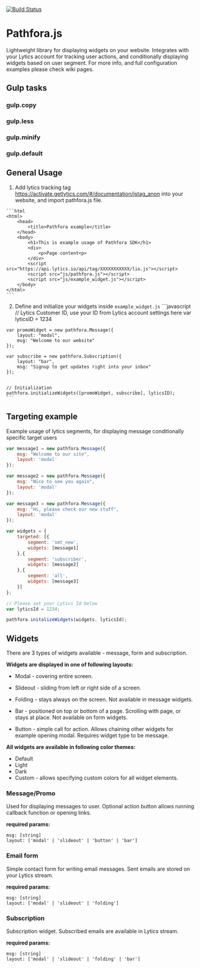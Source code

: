 [![Build Status](https://travis-ci.org/pathfora/pathforajs.svg?branch=master)](https://travis-ci.org/pathfora/pathforajs)

# Pathfora.js
  Lightweight library for displaying widgets on your website. 
  Integrates with your Lytics account for tracking user actions, and conditionally displaying widgets based on user segment. 
  For more info, and full configuration examples please check wiki pages.

## Gulp tasks

### gulp.copy

### gulp.less

### gulp.minify

### gulp.default

## General Usage
  1. Add lytics tracking tag https://activate.getlytics.com/#/documentation/jstag_anon into your website, and import pathfora.js file.
  
    ```html
    <html>
        <head>
            <title>Pathfora example</title>
        </head>
        <body>
            <h1>This is example usage of Pathfora SDK</h1>
            <div>
                <p>Page content<p>
            </div>
            <script src="https://api.lytics.io/api/tag/XXXXXXXXXXX/lio.js"></script>
            <script src="js/pathfora.js"></script>
            <script src="js/example_widget.js"></script>
        </body>
    </html>
    ```
    
  2. Define and initialize your widgets inside <code>example_widget.js</code>
    ```javascript
    // Lytics Customer ID, use your ID from Lytics account settings here
    var lyticsID = 1234
     
    var promoWidget = new pathfora.Message({
        layout: "modal",
        msg: "Welcome to our website"
    });
    
    var subscribe = new pathfora.Subscription({
        layout: "bar",
        msg: "Signup to get updates right into your inbox"
    });
    
    
    // Initialization
    pathfora.initializeWidgets([promoWidget, subscribe], lyticsID);
    ```
    

  
## Targeting example
  Example usage of lytics segments, for displaying message conditionally specific target users
  
  ```javascript
  var message1 = new pathfora.Message({
      msg: "Welcome to our site",
      layout: 'modal'
  });
  
  var message2 = new pathfora.Message({
      msg: "Nice to see you again",
      layout: 'modal'
  });
  
  var message3 = new pathfora.Message({
      msg: "Hi, please check our new stuff",
      layout: 'modal'
  });
  
  var widgets = {
      targeted: [{
          segment: 'smt_new',
          widgets: [message1]
      },{
          segment: 'subscriber',
          widgets: [message2]
      },{
          segment: 'all',
          widgets: [message3]
      }]
  };
  
  // Please set your Lytics Id below
  var lyticsId = 1234;
  
  pathfora.initalizeWidgets(widgets, lyticsId);
  ```
        
## Widgets
  There are 3 types of widgets available - message, form and subscription.
  
**Widgets are displayed in one of following layouts:**
 
  - Modal - covering entire screen.
   
  - Slideout - sliding from left or right side of a screen.
    
  - Folding - stays always on the screen.
    Not available in message widgets.
    
  - Bar - positioned on top or bottom of a page. Scrolling with page, or stays at place.
    Not available on form widgets.
    
  - Button - simple call for action. Allows chaining other widgets for example opening modal.
    Requires widget type to be message.

  
**All widgets are available in following color themes:**
  
  - Default
  - Light
  - Dark
  - Custom - allows specifying custom colors for all widget elements.
  
### Message/Promo
  Used for displaying messages to user. Optional action button allows running callback function or opening links.
  
  **required params:**
  ```
  msg: [string]
  layout: ['modal' | 'slideout' | 'button' | 'bar']
  ```
  

### Email form
  Simple contact form for writing email messages. Sent emails are stored on your Lytics stream.
  
  **required params:**
  ```
  msg: [string]
  layout: ['modal' | 'slideout' | 'folding']
  ```
    
### Subscription
  Subscription widget. Subscribed emails are available in Lytics stream.
  
  **required params:**
  ```
  msg: [string]
  layout: ['modal' | 'slideout' | 'folding' | 'bar']
  ```
